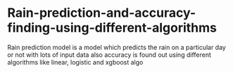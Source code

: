 # Rain-prediction-and-accuracy-finding-using-different-algorithms
Rain prediction model is a model which predicts the rain on a particular day or not with lots of input data also accuracy is found out using different algorithms like linear, logistic and xgboost algo
